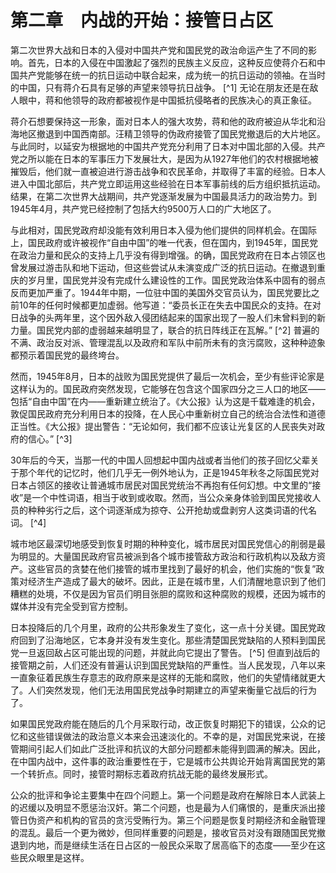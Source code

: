    

# 第二章　内战的开始：接管日占区

第二次世界大战和日本的入侵对中国共产党和国民党的政治命运产生了不同的影响。首先，日本的入侵在中国激起了强烈的民族主义反应，这种反应使蒋介石和中国共产党能够在统一的抗日运动中联合起来，成为统一的抗日运动的领袖。在当时的中国，只有蒋介石具有足够的声望来领导抗日战争。 [^1] 无论在朋友还是在敌人眼中，蒋和他领导的政府都被视作是中国抵抗侵略者的民族决心的真正象征。

蒋介石想要保持这一形象，面对日本人的强大攻势，蒋和他的政府被迫从华北和沿海地区撤退到中国西南部。汪精卫领导的伪政府接管了国民党撤退后的大片地区。与此同时，以延安为根据地的中国共产党充分利用了日本对中国北部的入侵。共产党之所以能在日本的军事压力下发展壮大，是因为从1927年他们的农村根据地被摧毁后，他们就一直被迫进行游击战争和农民革命，并取得了丰富的经验。日本人进入中国北部后，共产党立即运用这些经验在日本军事前线的后方组织抵抗运动。结果，在第二次世界大战期间，共产党逐渐发展为中国最具活力的政治势力。到1945年4月，共产党已经控制了包括大约9500万人口的广大地区了。

与此相对，国民党政府却没能有效利用日本入侵为他们提供的同样机会。在国际上，国民政府或许被视作“自由中国”的唯一代表，但在国内，到1945年，国民党在政治力量和民众的支持上几乎没有得到增强。的确，国民党政府在日本占领区也曾发展过游击队和地下运动，但这些尝试从未演变成广泛的抗日运动。在撤退到重庆的岁月里，国民党并没有完成什么建设性的工作。国民党政治体系中固有的弱点反而更加严重了。1944年中期，一位驻中国的美国外交官员认为，国民党要比之前10年的任何时候都更加虚弱。他写道：“委员长正在失去中国民众的支持。在对日战争的头两年里，这个因外敌入侵团结起来的国家出现了一股人们未曾料到的新力量。国民党内部的虚弱越来越明显了，联合的抗日阵线正在瓦解。” [^2] 普遍的不满、政治反对派、管理混乱以及政府和军队中前所未有的贪污腐败，这种种迹象都预示着国民党的最终垮台。

然而，1945年8月，日本的战败为国民党提供了最后一次机会，至少有些评论家是这样认为的。国民政府突然发现，它能够在包含这个国家四分之三人口的地区——包括“自由中国”在内——重新建立统治了。《大公报》认为这是千载难逢的机会，敦促国民政府充分利用日本的投降，在人民心中重新树立自己的统治合法性和道德正当性。《大公报》提出警告：“无论如何，我们都不应该让光复区的人民丧失对政府的信心。” [^3]

30年后的今天，当那一代的中国人回想起中国内战或者当他们的孩子回忆父辈关于那个年代的记忆时，他们几乎无一例外地认为，正是1945年秋冬之际国民党对日本占领区的接收让普通城市居民对国民党统治不再抱有任何幻想。中文里的“接收”是一个中性词语，相当于收到或收取。然而，当公众亲身体验到国民党接收人员的种种劣行之后，这个词逐渐成为掠夺、公开抢劫或盘剥穷人这类词语的代名词。 [^4]

城市地区最深切地感受到恢复时期的种种变化，城市居民对国民党信心的削弱是最为明显的。大量国民政府官员被派到各个城市接管敌方政治和行政机构以及敌方资产。这些官员的贪婪在他们接管的城市里找到了最好的机会，他们实施的“恢复”政策对经济生产造成了最大的破坏。因此，正是在城市里，人们清醒地意识到了他们糟糕的处境，不仅是因为官员们明目张胆的腐败和这种腐败的规模，还因为城市的媒体并没有完全受到官方控制。

日本投降后的几个月里，政府的公共形象发生了变化，这一点十分关键。国民党政府回到了沿海地区，它本身并没有发生变化。那些清楚国民党缺陷的人预料到国民党一旦返回敌占区可能出现的问题，并就此向它提出了警告。 [^5] 但直到战后的接管期之前，人们还没有普遍认识到国民党缺陷的严重性。当人民发现，八年以来一直象征着民族生存意志的政府原来是这样的无能和腐败，他们的失望情绪就更大了。人们突然发现，他们无法用国民党战争时期建立的声望来衡量它战后的行为了。

如果国民党政府能在随后的几个月采取行动，改正恢复时期犯下的错误，公众的记忆和这些错误做法的政治意义本来会迅速淡化的。不幸的是，对国民党来说，在接管期间引起人们如此广泛批评和抗议的大部分问题都未能得到圆满的解决。因此，在中国内战中，这件事的政治重要性在于，它是城市公共舆论开始背离国民党的第一个转折点。同时，接管时期标志着政府抗战无能的最终发展形式。

公众的批评和争论主要集中在四个问题上。第一个问题是政府在解除日本人武装上的迟缓以及明显不愿惩治汉奸。第二个问题，也是最为人们痛恨的，是重庆派出接管日伪资产和机构的官员的贪污受贿行为。第三个问题是恢复时期经济和金融管理的混乱。最后一个更为微妙，但同样重要的问题是，接收官员对没有跟随国民党撤退到内地，而是继续生活在日占区的一般民众采取了居高临下的态度——至少在这些民众眼里是这样。